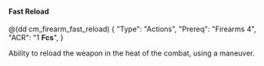 #### Fast Reload

@(dd cm_firearm_fast_reload)
{ 
	"Type": "Actions",
	"Prereq": "Firearms 4",
	"ACR": "1 **Fcs**",
}

Ability to reload the weapon in the heat of the combat, using a
maneuver.
